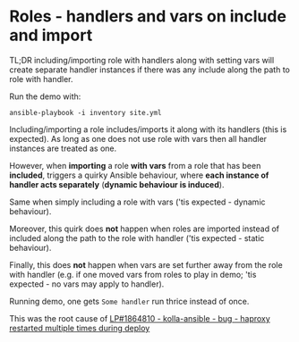 # Roles - handlers and vars on include and import

TL;DR including/importing role with handlers along with setting vars will create
separate handler instances if there was any include along the path to role
with handler.

Run the demo with:
```
ansible-playbook -i inventory site.yml
```

Including/importing a role includes/imports it along with its handlers (this is
expected).
As long as one does not use role with vars then all handler instances are
treated as one.

However, when **importing** a role **with vars** from a role that has been
**included**, triggers a quirky Ansible behaviour, where **each instance of
handler acts separately** (**dynamic behaviour is induced**).

Same when simply including a role with vars ('tis expected -
dynamic behaviour).

Moreover, this quirk does **not** happen when roles are imported instead of
included along the path to the role with handler ('tis expected -
static behaviour).

Finally, this does **not** happen when vars are set further away from
the role with handler (e.g. if one moved vars from roles to play in demo;
'tis expected - no vars may apply to handler).

Running demo, one gets `Some handler` run thrice instead of once.

This was the root cause of
[LP#1864810 - kolla-ansible - bug - haproxy restarted multiple times during
deploy](https://bugs.launchpad.net/kolla-ansible/+bug/1864810)
